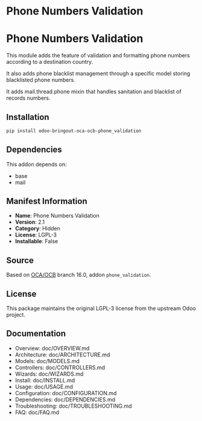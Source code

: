 # Phone Numbers Validation


Phone Numbers Validation
========================

This module adds the feature of validation and formatting phone numbers
according to a destination country.

It also adds phone blacklist management through a specific model storing
blacklisted phone numbers.

It adds mail.thread.phone mixin that handles sanitation and blacklist of
records numbers. 

## Installation

```bash
pip install odoo-bringout-oca-ocb-phone_validation
```

## Dependencies

This addon depends on:
- base
- mail

## Manifest Information

- **Name**: Phone Numbers Validation
- **Version**: 2.1
- **Category**: Hidden
- **License**: LGPL-3
- **Installable**: False

## Source

Based on [OCA/OCB](https://github.com/OCA/OCB) branch 16.0, addon `phone_validation`.

## License

This package maintains the original LGPL-3 license from the upstream Odoo project.

## Documentation

- Overview: doc/OVERVIEW.md
- Architecture: doc/ARCHITECTURE.md
- Models: doc/MODELS.md
- Controllers: doc/CONTROLLERS.md
- Wizards: doc/WIZARDS.md
- Install: doc/INSTALL.md
- Usage: doc/USAGE.md
- Configuration: doc/CONFIGURATION.md
- Dependencies: doc/DEPENDENCIES.md
- Troubleshooting: doc/TROUBLESHOOTING.md
- FAQ: doc/FAQ.md

